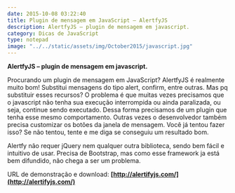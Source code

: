 ```yaml
---
date: 2015-10-08 03:22:40
title: Plugin de mensagem em JavaScript – AlertfyJS
description: AlertfyJS – plugin de mensagem em javascript.
category: Dicas de JavaScript
type: notepad
image: "../../static/assets/img/October2015/javascript.jpg"
---
```


**AlertfyJS – plugin de mensagem em javascript.**

Procurando um plugin de mensagem em JavaScript? AlertfyJS é realmente muito bom! Substitui mensagens do tipo alert, confirm, entre outras. Mas pq substituir esses recursos? O problema é que muitas vezes precisamos que o javascript não tenha sua execução interrompida ou ainda paralizada, ou seja, continue sendo executado. Dessa forma precisamos de um plugin que tenha esse mesmo comportamento. Outras vezes o desenvolvedor também precisa customizar os botões da janela de mensagem. Você já tentou fazer isso? Se não tentou, tente e me diga se conseguiu um resultado bom.

Alertfy não requer jQuery nem qualquer outra biblioteca, sendo bem fácil e intuitivo de usar. Precisa de Bootstrap, mas como esse framework ja está bem difundido, não chega a ser um problema.

URL de demonstração e download: **[http://alertifyjs.com/](http://alertifyjs.com/)**
